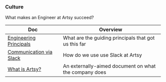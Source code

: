 ### Culture

What makes an Engineer at Artsy succeed?

<!-- prettier-ignore-start -->
<!-- start_toc -->
| Doc | Overview |
|--|--|
| [Engineering Principals](/culture/engineering-principles.md#readme) | What are the guiding principals that got us this far |
| [Communication via Slack](/culture/slack.md#readme) | How do we use use Slack at Artsy |
| [What is Artsy?](/culture/what-is-artsy.md#readme) | An externally-aimed document on what the company does |
<!-- end_toc -->
<!-- prettier-ignore-end -->
